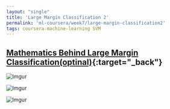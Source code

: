 ```yaml
---
layout: "single"
title: 'Large Margin Classification 2'
permalink: 'ml-coursera/week7/large-margin-classification2'
tags: coursera-machine-learning SVM
---
```


## [Mathematics Behind Large Margin Classification(optinal)](https://www.coursera.org/learn/machine-learning/lecture/3eNnh/mathematics-behind-large-margin-classification){:target="_back"}


![Imgur](https://i.imgur.com/MJrgW7V.jpg)

![Imgur](https://i.imgur.com/xcW2AQy.jpg)

![Imgur](https://i.imgur.com/cZx59GW.jpg)